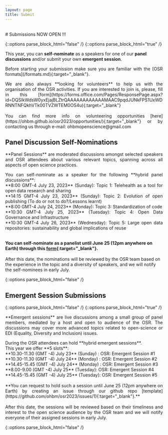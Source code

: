```yaml
---
layout: page
title: Submit
---
```


<div id="submission"></div>
<br>
# Submissions NOW OPEN !!!

{::options parse_block_html="false" /}
{::options parse_block_html="true" /}

This year, you can **self-nominate** as a speakers for one of our **panel discussions** and/or submit your own **emergent session**. 

<p align="justify">
  Before starting your submission make sure you are familiar with the [OSR formats](/formats.md){:target="_blank"}.
</p>

<p align="justify">
  We are also always **looking for volunteers** to help us with the organisation of the OSR activities. If you are interested to join is, please, fill in this [form](https://forms.office.com/Pages/ResponsePage.aspx?id=DQSIkWdsW0yxEjajBLZtrQAAAAAAAAAAAAMAAC9pqdJUNkFPS1UxWDRNNTNFQkhVTk00TVZWTEM0OS4u){:target="_blank"} <br><br>
  You can find more info on volunteering opportunities [here](https://ohbm.github.io/osr2023/opportunities/){:target="_blank"} or by contacting us through e-mail: ohbmopenscience@gmail.com
</p>

## Panel Discussion Self-Nominations 

<p align="justify">
**Panel Sessions** are moderated discussions amongst selected speakers and OSR attendees about various relevant topics, spanning across all aspects of open science practices.
</p>
<p align="justify">
You can self-nominate as a speaker for the following **hybrid panel discussions**: <br> 
**8:00 GMT-4 July 23, 2023** (Sunday): Topic 1: Telehealth as a tool for open data research and sharing <br>
**14:15 GMT-4 July 23, 2023** (Sunday): Topic 2: Evolution of open publishing (To do or not to do?/Lessons learnt) <br>
**8:00 GMT-4 July 24, 2023** (Monday): Topic 3: Standardization of code <br>
**10:30 GMT-4 July 25, 2023** (Tuesday): Topic 4: Open Data Governance and Infrastructure <br>
**10:30 GMT-4 July 26, 2023** (Wednesday): Topic 5: Large open data repositories: sustainability and global implications of reuse <br><br>
 
**You can self-nominate as a panelist until June 25 (12pm anywhere on Earth) through this [form](https://forms.office.com/r/sWBzuATwDp){:target="_blank"}.**<br> <br>
After this date, the nominations will be reviewed by the OSR team based on the experience in the topic and a diversity of speakers, and we will notify the self-nominees in early July. <br> 
</p>
{::options parse_block_html="false" /}

## Emergent Session Submissions

{::options parse_block_html="false" /}
{::options parse_block_html="true" /}
<p align="justify">
  **Emergent sessions** are live discussions among a small group of panel members, mediated by a host and open to audience of the OSR. The discussions may cover more advanced topics related to open-science or EDI (Equality, Diversity and Inclusion) issues.
</p>
<p align="justify">
During the OSR attendees can hold **hybrid emergent sessions**. <br> 
This year we offer **5 slots**:<br>
**10.30-11.30 (GMT -4) July 23** (Sunday) : OSR: Emergent Session #1 <br>
**10.30-11.30 (GMT -4) July 24** (Monday) : OSR: Emergent Session #2 <br>
**14.45-15.45 (GMT -4) July 24** (Monday) : OSR: Emergent Session #3 <br>
**8.00-9.00 (GMT -4) July 25** (Tuesday): OSR: Emergent Session #4 <br>
**14.45-15.45 (GMT -4) July 25** (Tuesday): OSR: Emergent Session #5 <br>
<br> 
**You can request to hold such a session until June 25 (12pm anywhere on Earth) by creating an issue through our github repo [template](https://github.com/ohbm/osr2023/issues/1){:target="_blank"}.**<br> <br>
After this date, the sessions will be reviewed based on their timeliness and interest to the open science audience by the OSR team and we will notify everyone of their assigned sessions in early July. <br> 
</p>
{::options parse_block_html="false" /}

<!-- <figure class="video_container">
  <iframe width="640px" height= "480px" src= "https://forms.office.com/Pages/ResponsePage.aspx?id=DQSIkWdsW0yxEjajBLZtrQAAAAAAAAAAAAMAAC9pqdJUME0xMUowV0ZEWEpWQjM3TVRFVk5SOE1YSC4u&embed=true" frameborder= "0" marginwidth= "0" marginheight= "0" style= "border: none; max-width:100%; max-height:100vh" allowfullscreen webkitallowfullscreen mozallowfullscreen msallowfullscreen> </iframe>
</figure> -->
<br>
